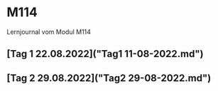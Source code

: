# M114
Lernjournal vom Modul M114

## [Tag 1 22.08.2022]("Tag1 11-08-2022.md")

## [Tag 2 29.08.2022]("Tag2 29-08-2022.md")

